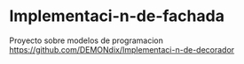 # Implementaci-n-de-fachada
Proyecto sobre modelos de programacion
https://github.com/DEMONdix/Implementaci-n-de-decorador
